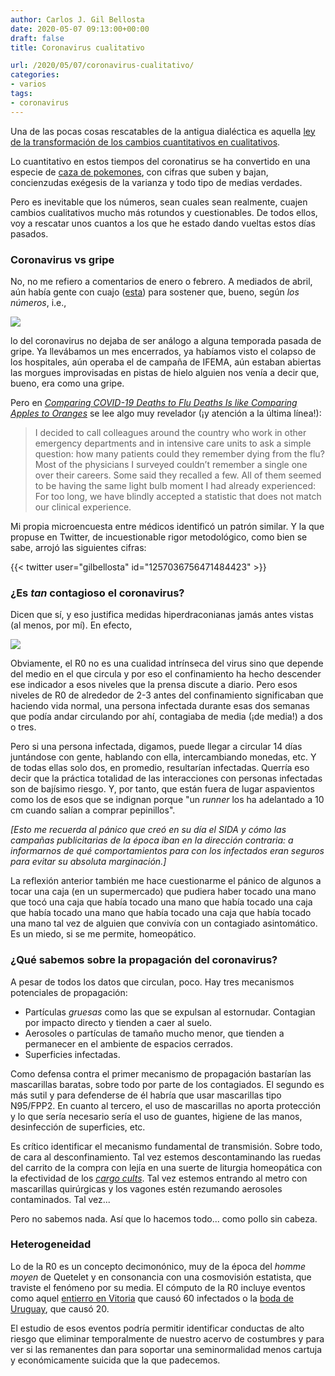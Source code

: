 ```yaml
---
author: Carlos J. Gil Bellosta
date: 2020-05-07 09:13:00+00:00
draft: false
title: Coronavirus cualitativo

url: /2020/05/07/coronavirus-cualitativo/
categories:
- varios
tags:
- coronavirus
---
```


Una de las pocas cosas rescatables de la antigua dialéctica es aquella [ley de la transformación de los cambios cuantitativos en cualitativos](https://movimientopoliticoderesistencia.blogspot.com/2013/04/la-ley-de-la-transformacion-de-los.html).

Lo cuantitativo en estos tiempos del coronatirus se ha convertido en una especie de [caza de pokemones](https://www.datanalytics.com/2020/04/02/pokemoneando-ruido/), con cifras que suben y bajan, concienzudas exégesis de la varianza y todo tipo de medias verdades.

Pero es inevitable que los  números, sean cuales sean realmente, cuajen cambios cualitativos mucho más rotundos y cuestionables. De todos ellos, voy a rescatar unos cuantos a los que he estado dando vueltas estos días pasados.

### Coronavirus vs gripe

No, no me refiero a comentarios de enero o febrero. A mediados de abril, aún había gente con cuajo ([esta](https://nadaesgratis.es/admin/la-mortalidad-por-covid-19-en-perspectiva-historica)) para sostener que, bueno, según _los números_, i.e.,

![](/wp-uploads/2020/05/3-11-1024x750-1.png)

lo del coronavirus no dejaba de ser análogo a alguna temporada pasada de gripe. Ya llevábamos un mes encerrados, ya habíamos visto el colapso de los hospitales, aún operaba el de campaña de IFEMA, aún estaban abiertas las morgues improvisadas en pistas de hielo alguien nos venía a decir que, bueno, era como una gripe.

Pero en _[Comparing COVID-19 Deaths to Flu Deaths Is like Comparing Apples to Oranges](https://blogs.scientificamerican.com/observations/comparing-covid-19-deaths-to-flu-deaths-is-like-comparing-apples-to-oranges/)_ se lee algo muy revelador (¡y atención a la última línea!):

>I decided to call colleagues around the country who work in other emergency departments and in intensive care units to ask a simple question: how many patients could they remember dying from the flu? Most of the physicians I surveyed couldn’t remember a single one over their careers. Some said they recalled a few. All of them seemed to be having the same light bulb moment I had already experienced: For too long, we have blindly accepted a statistic that does not match our clinical experience.

Mi propia microencuesta entre médicos identificó un patrón similar. Y la que propuse en Twitter, de incuestionable rigor metodológico, como bien se sabe, arrojó las siguientes cifras:

{{< twitter user="gilbellosta" id="1257036756471484423" >}}

### ¿Es _tan_ contagioso el coronavirus?

Dicen que sí, y eso justifica medidas hiperdraconianas jamás antes vistas (al menos, por mí). En efecto,

![](/wp-uploads/2020/05/5e6bf325e4f9fe0a963ebb62-1024x768.jpeg)

Obviamente, el R0 no es una cualidad intrínseca del virus sino que depende del medio en el que circula y por eso el confinamiento ha hecho descender ese indicador a esos niveles que la prensa discute a diario. Pero esos niveles de R0 de alrededor de 2-3 antes del confinamiento significaban que haciendo vida normal, una persona infectada durante esas dos semanas que podía andar circulando por ahí, contagiaba de media (¡de media!) a dos o tres.

Pero si una persona infectada, digamos, puede llegar a circular 14 días juntándose con gente, hablando con ella, intercambiando monedas, etc. Y de todas ellas solo dos, en promedio, resultarían infectadas. Querría eso decir que la práctica totalidad de las interacciones con personas infectadas son de bajísimo riesgo. Y, por tanto, que están fuera de lugar aspavientos como los de esos que se indignan porque "un _runner_ los ha adelantado a 10 cm cuando salían a comprar pepinillos".

_[Esto me recuerda al pánico que creó en su día el SIDA y cómo las campañas publicitarias de la época iban en la dirección contraria: a informarnos de qué comportamientos para con los infectados eran seguros para evitar su absoluta marginación.]_

La reflexión anterior también me hace cuestionarme el pánico de algunos a tocar una caja (en un supermercado) que pudiera haber tocado una mano que tocó una caja que había tocado una mano que había tocado una caja que había tocado una mano que había tocado una caja que había tocado una mano tal vez de alguien que convivía con un contagiado asintomático. Es un miedo, si se me permite, homeopático.

### ¿Qué sabemos sobre la propagación del coronavirus?

A pesar de todos los datos que circulan, poco. Hay tres mecanismos potenciales de propagación:

* Partículas _gruesas_ como  las que se expulsan al estornudar. Contagian por impacto directo y tienden a caer al suelo.
* Aerosoles o partículas de tamaño mucho menor, que tienden a permanecer en el ambiente de espacios cerrados.
* Superficies infectadas.

Como defensa contra el primer mecanismo de propagación bastarían las mascarillas baratas, sobre todo por parte de los contagiados. El segundo es más sutil y para defenderse de él habría que usar mascarillas tipo N95/FPP2. En cuanto al tercero, el uso de mascarillas no aporta protección y lo que sería necesario sería el uso de guantes, higiene de las manos, desinfección de superficies, etc.

Es crítico identificar el mecanismo fundamental de transmisión. Sobre todo, de cara al desconfinamiento. Tal vez estemos descontaminando las ruedas del carrito de la compra con lejía en una suerte de liturgia homeopática con la efectividad de los _[cargo cults](https://en.wikipedia.org/wiki/Cargo_cult)_. Tal vez estemos entrando al metro con mascarillas quirúrgicas y los vagones estén rezumando aerosoles contaminados. Tal vez...

Pero no sabemos nada. Así que lo hacemos todo... como pollo sin cabeza.

### Heterogeneidad

Lo de la R0 es un concepto decimonónico, muy de la época del _homme moyen_ de Quetelet y en consonancia con una cosmovisión estatista, que traviste el fenómeno por su media. El cómputo de la R0 incluye eventos como aquel [entierro en Vitoria](https://elpais.com/sociedad/2020-03-06/mas-de-60-personas-se-contagiaron-a-la-vez-en-un-funeral-en-vitoria.html) que causó 60 infectados o la [boda de Uruguay](https://www.nacion.com/viva/farandula/famosa-disenadora-uruguaya-fue-a-boda-y-contagio-a/KLNOK7MDJVAE5GPJOSC2HCZNIA/story/), que causó 20.

El estudio de esos eventos podría permitir identificar conductas de alto riesgo que eliminar temporalmente de nuestro acervo de costumbres y para ver si las remanentes dan para soportar una seminormalidad menos cartuja y económicamente suicida que la que padecemos.